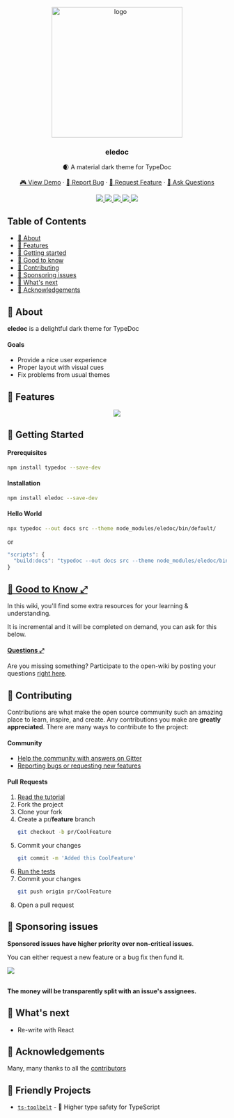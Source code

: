 <p align="center">
  <a href="https://github.com/pirix-gh/eledoc">
    <img alt="logo" title="eledoc" src="https://raw.githubusercontent.com/pirix-gh/eledoc/master/.github/logo.png" width="300">
  </a>

  <h3 align="center">eledoc</h3>

  <p align="center">
    🌒 A material dark theme for TypeDoc
    <br>
    <br>
    <a href="#demo">🎮 View Demo</a>
    ·
    <a href="https://github.com/pirix-gh/eledoc/issues/new?template=---bug-report.md">🐞 Report Bug</a>
    ·
    <a href="https://github.com/pirix-gh/eledoc/issues/new?template=---feature-request.md">🍩 Request Feature</a>
    ·
    <a href="https://github.com/pirix-gh/eledoc/issues/new?template=---question.md">🤔  Ask Questions</a>
  </p>
</p>

<p align="center">
  <a href="https://gitter.im/eledoc-/community?utm_source=share-link&utm_medium=link&utm_campaign=share-link" target="_blank">
    <img src="https://img.shields.io/gitter/room/eledoc-/community.svg">
  </a>
  <a href="https://www.npmjs.com/package/eledoc" target="_blank">
    <img src="https://img.shields.io/npm/v/eledoc.svg">
  </a>
  <a href="#">
    <img src="https://img.shields.io/npm/dm/eledoc.svg">
  </a>
  <a href="http://makeapullrequest.com" target="_blank">
    <img src="https://img.shields.io/badge/PRs-welcome-brightgreen.svg">
  </a>
  <a href="#">
    <img src="https://img.shields.io/npm/l/eledoc.svg">
  </a>
</p>

## Table of Contents

* [📜 About](#-about)
* [🍩 Features](#-features)
* [🏁 Getting started](#-getting-started)
* [🧠 Good to know](#-good-to-know-)
* [🎁 Contributing](#-contributing)
* [👏 Sponsoring issues](#-sponsoring-issues)
* [🔮 What's next](#-whats-next)
* [🙏 Acknowledgements](#-acknowledgements)

## 📜 About

**eledoc** is a delightful dark theme for TypeDoc

#### Goals

* Provide a nice user experience
* Proper layout with visual cues
* Fix problems from usual themes

## 🍩 Features

<p align="center">
  <img src="https://raw.githubusercontent.com/pirix-gh/eledoc/master/.github/demo.gif" id="demo">
<p align="center">

## 🏁 Getting Started

#### Prerequisites

```sh
npm install typedoc --save-dev
```

#### Installation

```sh
npm install eledoc --save-dev
```

#### Hello World

```sh
npx typedoc --out docs src --theme node_modules/eledoc/bin/default/
```

or

```ts
"scripts": {
  "build:docs": "typedoc --out docs src --theme node_modules/eledoc/bin/default/",
}
```

## [🧠 Good to Know ⤢](https://github.com/pirix-gh/eledoc/wiki)

In this wiki, you'll find some extra resources for your learning & understanding.

It is incremental and it will be completed on demand, you can ask for this below.

#### [Questions ⤢](https://github.com/pirix-gh/eledoc/issues?q=label%3Aquestion+sort%3Areactions-%2B1-desc)

Are you missing something? Participate to the open-wiki by posting your
questions [right here](https://github.com/pirix-gh/eledoc/issues/new?template=---question.md).

## 🎁 Contributing

Contributions are what make the open source community such an amazing place to
learn, inspire, and create. Any contributions you make are **greatly appreciated**.
There are many ways to contribute to the project:

#### Community
* [Help the community with answers on Gitter](https://gitter.im/eledoc-/community?utm_source=share-link&utm_medium=link&utm_campaign=share-link)
* [Reporting bugs or requesting new features](https://github.com/pirix-gh/eledoc/issues/new/choose)

#### Pull Requests
1. [Read the tutorial](https://medium.com/free-code-camp/typescript-curry-ramda-types-f747e99744ab)
2. Fork the project
3. Clone your fork
4. Create a pr/**feature** branch
   ```sh
   git checkout -b pr/CoolFeature
   ```
5. Commit your changes
   ```sh
   git commit -m 'Added this CoolFeature'
   ```
6. [Run the tests](#-running-tests)
7. Commit your changes
   ```sh
   git push origin pr/CoolFeature
   ```
8. Open a pull request

## 👏 Sponsoring issues

**Sponsored issues have higher priority over non-critical issues**.<br>

You can either request a new feature or a bug fix then fund it.

<a href="https://issuehunt.io/r/pirix-gh/eledoc">
  <img
  src="https://raw.githubusercontent.com/pirix-gh/eledoc/master/.github/issuehunt-logo.svg?sanitize=true">
</a>
<br>
<br>

**The money will be transparently split with an issue's assignees.**

## 🔮 What's next

* Re-write with React

## 🙏 Acknowledgements

Many, many thanks to all the
[contributors](https://github.com/pirix-gh/eledoc/graphs/contributors)

## 💟 Friendly Projects
- [`ts-toolbelt`](https://github.com/pirix-gh/ts-toolbelt) - 👷 Higher type safety for TypeScript
